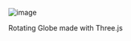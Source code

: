 ![image](https://github.com/619yassine/Globe/assets/85313538/47579ecb-8174-4119-9de0-96c57b15cc7b)

Rotating Globe made with Three.js
